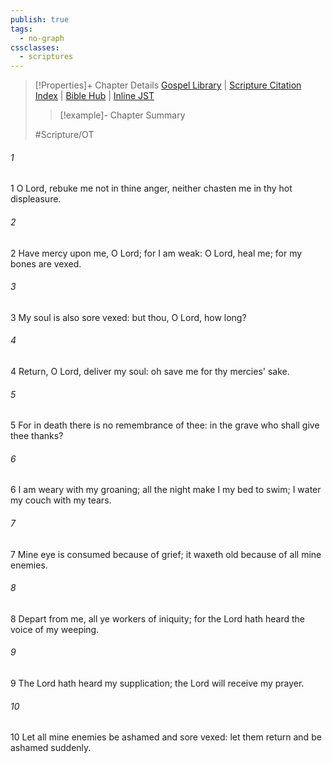 ```yaml
---
publish: true
tags:
  - no-graph
cssclasses:
  - scriptures
---
```

>[!Properties]+ Chapter Details
>[Gospel Library](https://churchofjesuschrist.org/study/scriptures/ot/ps/6?lang=eng)    |    [Scripture Citation Index](https://scriptures.byu.edu/#07706::c07706)    |    [Bible Hub](https://biblehub.com/psalms/6.htm)    |    [Inline JST](https://scripturetoolbox.com/html/ic/Psalms/6.html)
>>[!example]- Chapter Summary
>> 
> 
>
>#Scripture/OT
###### 1
1 O Lord, rebuke me not in thine anger, neither chasten me in thy hot displeasure.
###### 2
2 Have mercy upon me, O Lord; for I am weak: O Lord, heal me; for my bones are vexed.
###### 3
3 My soul is also sore vexed: but thou, O Lord, how long?
###### 4
4 Return, O Lord, deliver my soul: oh save me for thy mercies' sake.
###### 5
5 For in death there is no remembrance of thee: in the grave who shall give thee thanks?
###### 6
6 I am weary with my groaning; all the night make I my bed to swim; I water my couch with my tears.
###### 7
7 Mine eye is consumed because of grief; it waxeth old because of all mine enemies.
###### 8
8 Depart from me, all ye workers of iniquity; for the Lord hath heard the voice of my weeping.
###### 9
9 The Lord hath heard my supplication; the Lord will receive my prayer.
###### 10
10 Let all mine enemies be ashamed and sore vexed: let them return and be ashamed suddenly.
